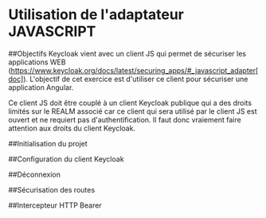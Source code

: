 # Utilisation de l'adaptateur JAVASCRIPT

##Objectifs
Keycloak vient avec un client JS qui permet de sécuriser les applications WEB
 (https://www.keycloak.org/docs/latest/securing_apps/#_javascript_adapter[doc]).
L'objectif de cet exercice est d'utiliser ce client pour sécuriser une application Angular.

Ce client JS doit être couplé à un client Keycloak publique qui a des droits limités sur le REALM associé car ce
client qui sera utilisé par le client JS est ouvert et ne requiert pas d'authentification. Il faut donc vraiement
faire attention aux droits du client Keycloak.

##Initialisation du projet
 
 
##Configuration du client Keycloak

##Déconnexion

##Sécurisation des routes

##Intercepteur HTTP Bearer
